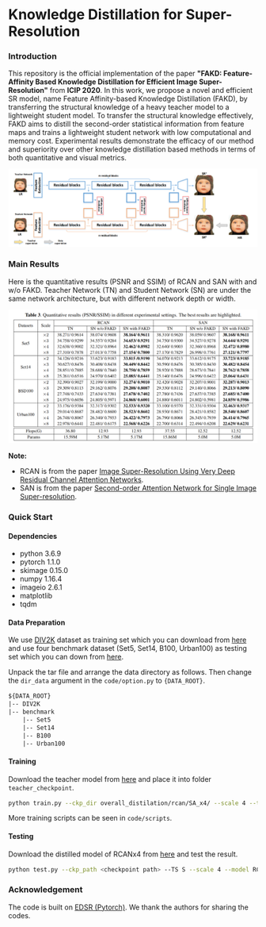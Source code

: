 # Knowledge Distillation for Super-Resolution
### Introduction

This repository is the official implementation of the paper **"FAKD: Feature-Affinity Based Knowledge Distillation for Efficient Image Super-Resolution"** from **ICIP 2020**. In this work, we propose a novel and efficient SR model, name Feature Affinity-based Knowledge Distillation (FAKD), by transferring the structural  knowledge of a heavy teacher model to a lightweight student model. To transfer the structural knowledge effectively, FAKD aims to distill the second-order statistical information from feature maps and trains a lightweight student network with low computational and memory cost. Experimental results demonstrate the efficacy of our method and superiority over other knowledge distillation based methods in terms of both quantitative and visual metrics.

![framework](./figure/framework.png)

### Main Results

Here is the quantitative results (PSNR and SSIM) of RCAN and SAN with and w/o FAKD. Teacher Network (TN) and Student Network (SN) are under the same network architecture, but with different network depth or width.

![result](./figure/result.png)

**Note:**

- RCAN is from the paper [Image Super-Resolution Using Very Deep Residual Channel Attention Networks](www.arxiv.org/abs/1807.02758).
- SAN is from the paper [Second-order Attention Network for Single Image Super-resolution](http://openaccess.thecvf.com/content_CVPR_2019/html/Dai_Second-Order_Attention_Network_for_Single_Image_Super-Resolution_CVPR_2019_paper.html).

### Quick Start

#### Dependencies

- python 3.6.9
- pytorch 1.1.0
- skimage 0.15.0
- numpy 1.16.4
- imageio 2.6.1
- matplotlib
- tqdm

#### Data Preparation

We use [DIV2K](http://people.ee.ethz.ch/~timofter/publications/Agustsson-CVPRW-2017.pdf) dataset as training set which you can download from [here](cv.snu.ac.kr/research/EDSR/DIV2K.tar) and use four benchmark dataset (Set5, Set14, B100, Urban100) as testing set which you can down from [here](cv.snu.ac.kr/research/EDSR/benchmark.tar).

Unpack the tar file and arrange the data directory as follows. Then change the `dir_data` argument in the `code/option.py` to `{DATA_ROOT}`.

```
${DATA_ROOT}
|-- DIV2K
|-- benchmark
	|-- Set5
	|-- Set14
	|-- B100
	|-- Urban100
```

#### Training

Download the teacher model from [here](https://drive.google.com/drive/folders/1qxE2XwBOI2kO0Obi7IC1mYzkfgTyeY61) and place it into folder `teacher_checkpoint`. 

```sh
python train.py --ckp_dir overall_distilation/rcan/SA_x4/ --scale 4 --teacher [RCAN] --model RCAN --alpha 0.5 --feature_loss_used 1 --feature_distilation_type 10*SA --features [1,2,3] --epochs 200 --save_results --chop --patch_size 192
```

More training scripts can be seen in `code/scripts`.

#### Testing

Download the distilled model of RCANx4 from [here](https://drive.google.com/drive/folders/13df3iuOcoKZXr-3tIqWt8K_4hyVWfK5d) and test the result. 

```sh
python test.py --ckp_path <checkpoint path> --TS S --scale 4 --model RCAN --n_resgroups 10 --n_resblocks 6
```

### Acknowledgement

The code is built on [EDSR (Pytorch)](https://github.com/thstkdgus35/EDSR-PyTorch/tree/legacy/1.1.0). We thank the authors for sharing the codes.